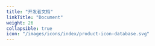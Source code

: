 ```yaml
---
title: "开发者文档"
linkTitle: "Document"
weight: 26
collapsible: true
icon: "/images/icons/index/product-icon-database.svg"
---
```


